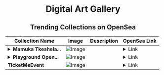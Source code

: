 <div align="center">

# Digital Art Gallery

## Trending Collections on OpenSea

| Collection Name                       | Image                                                                                     | Description                       | OpenSea Link                                                                                          |
|---------------------------------------|-------------------------------------------------------------------------------------------|-----------------------------------|--------------------------------------------------------------------------------------------------------|
| **<details><summary>Mamuka Tkeshela...</summary>Mamuka Tkeshelashvili</details>** | ![Image](https://i.seadn.io/s/raw/files/c9f8b2708a0f479d7cca62847a198d2d.jpg?w=500&auto=format?w=200&auto=format) |  | <details><summary>Link</summary>[Mamuka Tkeshelashvili](https://opensea.io/collection/mamuka-tkeshelashvili)</details> |
| **<details><summary>Playground Open...</summary>Playground Open Ticketing Ecosystem Event 12271</details>** | ![Image](https://i.seadn.io/s/raw/files/ad4b567b5e819f5eb9dc8588aeb6896f.png?w=500&auto=format?w=200&auto=format) |  | <details><summary>Link</summary>[Playground Open Ticketing Ecosystem Event 12271](https://opensea.io/collection/playground-open-ticketing-ecosystem-event-12271)</details> |
| **TicketMeEvent** | ![Image](https://i.seadn.io/s/raw/files/9ccba30883bab22d13b221997304cebb.png?w=500&auto=format?w=200&auto=format) |  | <details><summary>Link</summary>[TicketMeEvent](https://opensea.io/collection/ticketmeevent-1266)</details> |

</div>